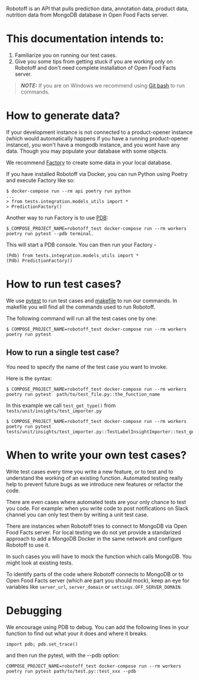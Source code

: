 Robotoff is an API that pulls prediction data, annotation data, product data, nutrition data from MongoDB database in Open Food Facts server.


# This documentation intends to:
1) Familiarize you on running our test cases.
2) Give you some tips from getting stuck if you are working only on Robotoff and don't need complete installation of Open Food Facts server.


> **_NOTE:_** If you are on Windows we recommend using [Git bash](https://git-scm.com/downloads) to run commands.

# How to generate data?
If your development instance is not connected to a product-opener instance (which would automatically happens if you have a running product-opener instance), 
you won't have a mongodb instance, and you wont have any data.
Though you may populate your database with some objects.

We recommend  [Factory](https://factoryboy.readthedocs.io/en/stable/) to create some data in your local database.

If you have installed Robotoff via Docker, you can run Python using Poetry and execute Factory like so:
```
$ docker-compose run --rm api poetry run python
...
> from tests.integration.models_utils import *
> PredictionFactory()
````

Another way to run Factory is to use [PDB](https://docs.python.org/3/library/pdb.html):

```
$ COMPOSE_PROJECT_NAME=robotoff_test docker-compose run --rm workers poetry run pytest --pdb terminal.
```

This will start a PDB console. You can then run your Factory - 
```
(Pdb) from tests.integration.models_utils import *
(Pdb) PredictionFactory()
```

# How to run test cases?
We use [pytest](https://docs.pytest.org/en/7.1.x/) to run test cases and [makefile](../../../robotoff/Makefile) to run our commands. In makefile you will find all the commands used to run Robotoff. 

The following command will run all the test cases one by one:

```
$ COMPOSE_PROJECT_NAME=robotoff_test docker-compose run --rm workers poetry run pytest
```

## How to run a single test case?

You need to specify the name of the test case you want to invoke.

Here is the syntax:

```
$ COMPOSE_PROJECT_NAME=robotoff_test docker-compose run --rm workers poetry run pytest  path/to/test_file.py::the_function_name
```

In this example we call `test_get_type()` from `tests/unit/insights/test_importer.py`

```
$ COMPOSE_PROJECT_NAME=robotoff_test docker-compose run --rm workers poetry run pytest tests/unit/insights/test_importer.py::TestLabelInsightImporter::test_get_type
```

# When to write your own test cases?

Write test cases every time you write a new feature, or to test and to understand the working of an existing function. Automated testing really help to prevent future bugs as we introduce new features or refactor the code.

There are even cases where automated tests are your only chance to test you code. For example: when you write code to post notifications on Slack channel you can only test them  by writing a unit test case. 

There are instances when Robotoff tries to connect to MongoDB via Open Food Facts server. For local testing we do not yet provide a standarized approach to add a MongoDB Docker in the same network and configure Robotoff to use it.

In such cases you will have to mock the function which calls MongoDB. You might look at existing tests.

To identify parts of the code where Robotoff connects to MongoDB or to Open Food Facts server (which are part you should mock), keep an eye for variables like `server_url`, `server_domain` or `settings.OFF_SERVER_DOMAIN`.

# Debugging

We encourage using PDB to debug. You can add the following lines in your function to find out what your it does and where it breaks.


```
import pdb; pdb.set_trace()
```

and then run the pytest, with the --pdb option:


```
COMPOSE_PROJECT_NAME=robotoff_test docker-compose run --rm workers poetry run pytest path/to/test.py::test_xxx --pdb
```
